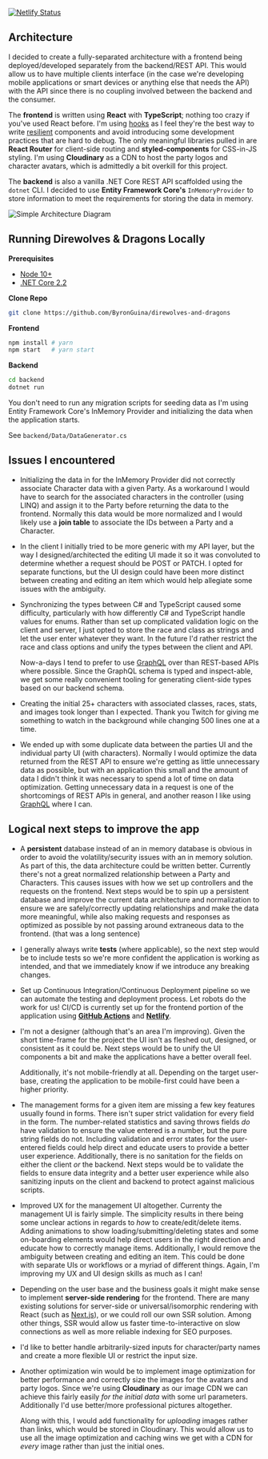 [![Netlify Status](https://api.netlify.com/api/v1/badges/1c079f73-9085-40db-b526-f860925e23ff/deploy-status)](https://app.netlify.com/sites/direwolves-and-dragons/deploys)

## Architecture

I decided to create a fully-separated architecture with a frontend being deployed/developed separately from the backend/REST API. This would allow us to have multiple clients interface (in the case we're developing mobile applications or smart devices or anything else that needs the API) with the API since there is no coupling involved between the backend and the consumer.

The **frontend** is written using **React** with **TypeScript**; nothing too crazy if you've used React before. I'm using [hooks](https://reactjs.org/docs/hooks-intro.html) as I feel they're the best way to write [resilient](https://overreacted.io/writing-resilient-components/) components and avoid introducing some development practices that are hard to debug. The only meaningful libraries pulled in are **React Router** for client-side routing and **styled-components** for CSS-in-JS styling. I'm using **Cloudinary** as a CDN to host the party logos and character avatars, which is admittedly a bit overkill for this project.

The **backend** is also a vanilla .NET Core REST API scaffolded using the `dotnet` CLI. I decided to use **Entity Framework Core's** `InMemoryProvider` to store information to meet the requirements for storing the data in memory.

![Simple Architecture Diagram](https://res.cloudinary.com/byronguina/image/upload/v1558377184/Architecture.png)

## Running **Direwolves** & Dragons Locally

**Prerequisites**

- [Node 10+](https://nodejs.org/en/download/current/)
- [.NET Core 2.2](https://dotnet.microsoft.com/download/dotnet-core/2.2)

**Clone Repo**
```bash
git clone https://github.com/ByronGuina/direwolves-and-dragons
```

**Frontend**

```bash
npm install # yarn
npm start   # yarn start
```

**Backend**

```bash
cd backend
dotnet run
```

You don't need to run any migration scripts for seeding data as I'm using Entity Framework Core's InMemory Provider and initializing the data when the application starts. 

See `backend/Data/DataGenerator.cs`


## Issues I encountered

- Initializing the data in for the InMemory Provider did not correctly associate Character data with a given Party. As a workaround I would have to search for the associated characters in the controller (using LINQ) and assign it to the Party before returning the data to the frontend. Normally this data would be more normalized and I would likely use a **join table** to associate the IDs between a Party and a Character.
- In the client I initially tried to be more generic with my API layer, but the way I designed/architected the editing UI made it so it was convoluted to determine whether a request should be POST or PATCH. I opted for separate functions, but the UI design could have been more distinct between creating and editing an item which would help allegiate some issues with the ambiguity.
- Synchronizing the types between C# and TypeScript caused some difficulty, particularly with how differently C# and TypeScript handle values for enums. Rather than set up complicated validation logic on the client and server, I just opted to store the race and class as strings and let the user enter whatever they want. In the future I'd rather restrict the race and class options and unify the types between the client and API.

    Now-a-days I tend to prefer to use [GraphQL](https://graphql.org/) over than REST-based APIs where possible. Since the GraphQL schema is typed and inspect-able, we get some really convenient tooling for generating client-side types based on our backend schema.
    
- Creating the initial 25+ characters with associated classes, races, stats, and images took longer than I expected. Thank you Twitch for giving me something to watch in the background while changing 500 lines one at a time.
- We ended up with some duplicate data between the parties UI and the individual party UI (with characters). Normally I would optimize the data returned from the REST API to ensure we're getting as little unnecessary data as possible, but with an application this small and the amount of data I didn't think it was necessary to spend a lot of time on data optimization. Getting unnecessary data in a request is one of the shortcomings of REST APIs in general, and another reason I like using [GraphQL](https://www.howtographql.com/basics/1-graphql-is-the-better-rest/) where I can.

## Logical next steps to improve the app

- A **persistent** database instead of an in memory database is obvious in order to avoid the volatility/security issues with an in memory solution. As part of this, the data architecture could be written better. Currently there's not a great normalized relationship between a Party and Characters. This causes issues with how we set up controllers and the requests on the frontend. Next steps would be to spin up a persistent database and improve the current data architecture and normalization to ensure we are safely/correctly updating relationships and make the data more meaningful, while also making requests and responses as optimized as possible by not passing around extraneous data to the frontend. (that was a long sentence)
- I generally always write **tests** (where applicable), so the next step would be to include tests so we're more confident the application is working as intended, and that we immediately know if we introduce any breaking changes.
- Set up Continuous Integration/Continuous Deployment pipeline so we can automate the testing and deployment process. Let robots do the work for us! CI/CD is currently set up for the frontend portion of the application using **[GitHub Actions](https://github.com/ByronGuina/direwolves-and-dragons/actions)** and **[Netlify](https://www.netlify.com/)**.
- I'm not a designer (although that's an area I'm improving). Given the short time-frame for the project the UI isn't as fleshed out, designed, or consistent as it could be. Next steps would be to unify the UI components a bit and make the applications have a better overall feel.

    Additionally, it's not mobile-friendly at all. Depending on the target user-base, creating the application to be mobile-first could have been a higher priority.

- The management forms for a given item are missing a few key features usually found in forms. There isn't super strict validation for every field in the form. The number-related statistics and saving throws fields _do_ have validation to ensure the value entered is a number, but the pure string fields do not. Including validation and error states for the user-entered fields could help direct and educate users to provide a better user experience. Additionally, there is no sanitation for the fields on either the client _or_ the backend. Next steps would be to validate the fields to ensure data integrity and a better user experience while also sanitizing inputs on the client and backend to protect against malicious scripts.
- Improved UX for the management UI altogether. Currenty the management UI is fairly simple. The simplicity results in there being some unclear actions in regards to _how_ to create/edit/delete items. Adding animations to show loading/submitting/deleting states and some on-boarding elements would help direct users in the right direction and educate how to correctly manage items. Additionally, I would remove the ambiguity between creating and editing an item. This could be done with separate UIs or workflows or a myriad of different things. Again, I'm improving my UX and UI design skills as much as I can!
- Depending on the user base and the business goals it might make sense to implement **server-side rendering** for the frontend. There are many existing solutions for server-side or universal/isomorphic rendering with React (such as [Next.js](https://nextjs.org/)), or we could roll our own SSR solution. Among other things, SSR would allow us faster time-to-interactive on slow connections as well as more reliable indexing for SEO purposes.
- I'd like to better handle arbitrarily-sized inputs for character/party names and create a more flexible UI or restrict the input size.
- Another optimization win would be to implement image optimization for better performance and correctly size the images for the avatars and party logos. Since we're using **Cloudinary** as our image CDN we can achieve this fairly easily _for the initial data_ with some url parameters. Additionally I'd use better/more professional pictures altogether.

    Along with this, I would add functionality for _uploading_ images rather than links, which would be stored in Cloudinary. This would allow us to use all the image optimization and caching wins we get with a CDN for _every_ image rather than just the initial ones.
